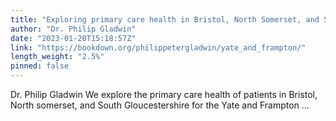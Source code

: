 ```yaml
---
title: "Exploring primary care health in Bristol, North Somerset, and South Gloucestershire"
author: "Dr. Philip Gladwin"
date: "2023-01-20T15:18:57Z"
link: "https://bookdown.org/philippetergladwin/yate_and_frampton/"
length_weight: "2.5%"
pinned: false
---
```


Dr. Philip Gladwin We explore the primary care health of patients in Bristol, North somerset, and South Gloucestershire for the Yate and Frampton ...
